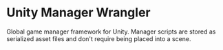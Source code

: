 Unity Manager Wrangler
======================

Global game manager framework for Unity. Manager scripts are stored as serialized asset files and don't require being placed into a scene.
